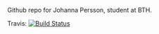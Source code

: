 Github repo for Johanna Persson, student at BTH.

Travis:
[![Build Status](https://travis-ci.com/jjohannaPersson/mvc-game21.svg?branch=main)](https://travis-ci.com/github/jjohannaPersson/mvc-game21)
